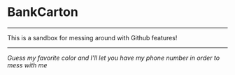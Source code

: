 # BankCarton
___
This is a sandbox for messing around with Github features!
___
*Guess my favorite color and I'll let you have my phone number in order to mess with me*
